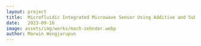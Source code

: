 ```yaml
---
layout: project
title:  Microfluidic Integrated Microwave Sensor Using Additive and Subtractive Manufacturing
date:   2023-09-16
image: assets/img/works/mach-zehnder.webp
author: Marwin Wongjarupun
---
```

